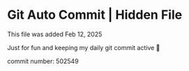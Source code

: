 # Git Auto Commit | Hidden File

This file was added Feb 12, 2025

Just for fun and keeping my daily git commit active 🤪

commit number: 502549

